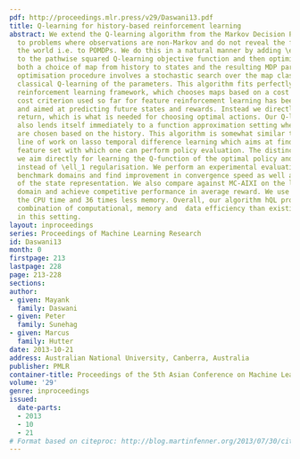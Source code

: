 ```yaml
---
pdf: http://proceedings.mlr.press/v29/Daswani13.pdf
title: Q-learning for history-based reinforcement learning
abstract: We extend the Q-learning algorithm from the Markov Decision Process setting
  to problems where observations are non-Markov and do not reveal the full state of
  the world i.e. to POMDPs. We do this in a natural manner by adding \ell_0 regularisation
  to the pathwise squared Q-learning objective function and then optimise this over
  both a choice of map from history to states and the resulting MDP parameters. The
  optimisation procedure involves a stochastic search over the map class nested with
  classical Q-learning of the parameters. This algorithm fits perfectly into the feature
  reinforcement learning framework, which chooses maps based on a cost criteria. The
  cost criterion used so far for feature reinforcement learning has been model-based
  and aimed at predicting future states and rewards. Instead we directly predict the
  return, which is what is needed for choosing optimal actions. Our Q-learning criteria
  also lends itself immediately to a function approximation setting where features
  are chosen based on the history. This algorithm is somewhat similar to the recent
  line of work on lasso temporal difference learning which aims at finding a small
  feature set with which one can perform policy evaluation. The distinction is that
  we aim directly for learning the Q-function of the optimal policy and we use \ell_0
  instead of \ell_1 regularisation. We perform an experimental evaluation on classical
  benchmark domains and find improvement in convergence speed as well as in economy
  of the state representation. We also compare against MC-AIXI on the large Pocman
  domain and achieve competitive performance in average reward. We use less than half
  the CPU time and 36 times less memory. Overall, our algorithm hQL provides a better
  combination of computational, memory and  data efficiency than existing algorithms
  in this setting.
layout: inproceedings
series: Proceedings of Machine Learning Research
id: Daswani13
month: 0
firstpage: 213
lastpage: 228
page: 213-228
sections: 
author:
- given: Mayank
  family: Daswani
- given: Peter
  family: Sunehag
- given: Marcus
  family: Hutter
date: 2013-10-21
address: Australian National University, Canberra, Australia
publisher: PMLR
container-title: Proceedings of the 5th Asian Conference on Machine Learning
volume: '29'
genre: inproceedings
issued:
  date-parts:
  - 2013
  - 10
  - 21
# Format based on citeproc: http://blog.martinfenner.org/2013/07/30/citeproc-yaml-for-bibliographies/
---
```


